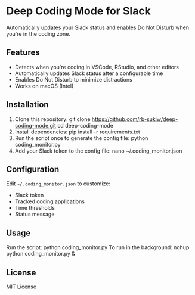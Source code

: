 # Deep Coding Mode for Slack

Automatically updates your Slack status and enables Do Not Disturb when you're in the coding zone.

## Features
- Detects when you're coding in VSCode, RStudio, and other editors
- Automatically updates Slack status after a configurable time
- Enables Do Not Disturb to minimize distractions
- Works on macOS (Intel)

## Installation

1. Clone this repository: git clone https://github.com/rb-sukiw/deep-coding-mode.git
cd deep-coding-mode
2. Install dependencies: pip install -r requirements.txt
3. Run the script once to generate the config file: python coding_monitor.py
4. Add your Slack token to the config file: nano ~/.coding_monitor.json

## Configuration 

Edit `~/.coding_monitor.json` to customize:
- Slack token
- Tracked coding applications
- Time thresholds
- Status message

## Usage

Run the script: python coding_monitor.py
To run in the background: nohup python coding_monitor.py &

## License
MIT License
